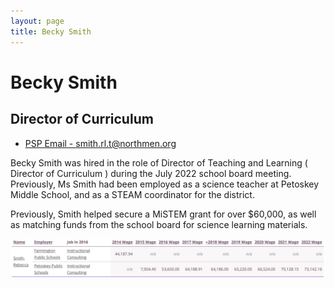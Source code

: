```yaml
---
layout: page
title: Becky Smith
---
```


# Becky Smith
## Director of Curriculum

- [PSP Email - smith.rl.t@northmen.org](mailto:smith.rl.t@northmen.org)

Becky Smith was hired in the role of Director of Teaching and Learning ( Director of Curriculum ) during the July 2022 school board meeting. Previously, Ms Smith had been employed as a science teacher at Petoskey Middle School, and as a STEAM coordinator for the district.

Previously, Smith helped secure a MiSTEM grant for over $60,000, as well as matching funds from the school board for science learning materials.



![Becky Smith Wages](/assets/images/smith_wages.png)

